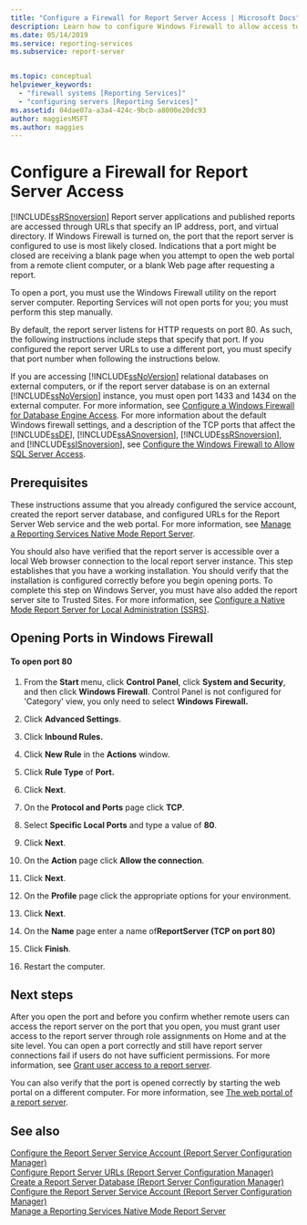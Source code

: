 ```yaml
---
title: "Configure a Firewall for Report Server Access | Microsoft Docs"
description: Learn how to configure Windows Firewall to allow access to Report Server applications and published reports that are accessed through URLs.
ms.date: 05/14/2019
ms.service: reporting-services
ms.subservice: report-server


ms.topic: conceptual
helpviewer_keywords: 
  - "firewall systems [Reporting Services]"
  - "configuring servers [Reporting Services]"
ms.assetid: 04dae07a-a3a4-424c-9bcb-a8000e20dc93
author: maggiesMSFT
ms.author: maggies
---
```

# Configure a Firewall for Report Server Access
  [!INCLUDE[ssRSnoversion](../../includes/ssrsnoversion-md.md)] Report server applications and published reports are accessed through URLs that specify an IP address, port, and virtual directory. If Windows Firewall is turned on, the port that the report server is configured to use is most likely closed. Indications that a port might be closed are receiving a blank page when you attempt to open the web portal from a remote client computer, or a blank Web page after requesting a report.  
  
 To open a port, you must use the Windows Firewall utility on the report server computer. Reporting Services will not open ports for you; you must perform this step manually.  
  
 By default, the report server listens for HTTP requests on port 80. As such, the following instructions include steps that specify that port. If you configured the report server URLs to use a different port, you must specify that port number when following the instructions below.  
  
 If you are accessing [!INCLUDE[ssNoVersion](../../includes/ssnoversion-md.md)] relational databases on external computers, or if the report server database is on an external [!INCLUDE[ssNoVersion](../../includes/ssnoversion-md.md)] instance, you must open port 1433 and 1434 on the external computer. For more information, see [Configure a Windows Firewall for Database Engine Access](../../database-engine/configure-windows/configure-a-windows-firewall-for-database-engine-access.md). For more information about the default Windows firewall settings, and a description of the TCP ports that affect the [!INCLUDE[ssDE](../../includes/ssde-md.md)], [!INCLUDE[ssASnoversion](../../includes/ssasnoversion-md.md)], [!INCLUDE[ssRSnoversion](../../includes/ssrsnoversion-md.md)], and [!INCLUDE[ssISnoversion](../../includes/ssisnoversion-md.md)], see [Configure the Windows Firewall to Allow SQL Server Access](../../sql-server/install/configure-the-windows-firewall-to-allow-sql-server-access.md).  
  
## Prerequisites  
 These instructions assume that you already configured the service account, created the report server database, and configured URLs for the Report Server Web service and the web portal. For more information, see [Manage a Reporting Services Native Mode Report Server](../../reporting-services/report-server/manage-a-reporting-services-native-mode-report-server.md).  
  
 You should also have verified that the report server is accessible over a local Web browser connection to the local report server instance. This step establishes that you have a working installation. You should verify that the installation is configured correctly before you begin opening ports. To complete this step on  Windows Server, you must have also added the report server site to Trusted Sites. For more information, see [Configure a Native Mode Report Server for Local Administration &#40;SSRS&#41;](../../reporting-services/report-server/configure-a-native-mode-report-server-for-local-administration-ssrs.md).  
  
## Opening Ports in Windows Firewall  
  
#### To open port 80  
  
1.  From the **Start** menu, click **Control Panel**, click **System and Security**, and then click **Windows Firewall**. Control Panel is not configured for 'Category' view, you only need to select **Windows Firewall.**  
  
2.  Click **Advanced Settings**.  
  
3.  Click **Inbound Rules.**  
  
4.  Click **New Rule** in the **Actions** window.  
  
5.  Click **Rule Type** of **Port.**  
  
6.  Click **Next**.  
  
7.  On the **Protocol and Ports** page click **TCP**.  
  
8.  Select **Specific Local Ports** and type a value of **80**.  
  
9. Click **Next**.  
  
10. On the **Action** page click **Allow the connection**.  
  
11. Click **Next**.  
  
12. On the **Profile** page click the appropriate options for your environment.  
  
13. Click **Next**.  
  
14. On the **Name** page enter a name of**ReportServer (TCP on port 80)**  
  
15. Click **Finish**.  
  
16. Restart the computer.  
  
## Next steps  
 After you open the port and before you confirm whether remote users can access the report server on the port that you open, you must grant user access to the report server through role assignments on Home and at the site level. You can open a port correctly and still have report server connections fail if users do not have sufficient permissions. For more information, see [Grant user access to a report server](../../reporting-services/security/grant-user-access-to-a-report-server.md).  
  
 You can also verify that the port is opened correctly by starting the web portal on a different computer. For more information, see [The web portal of a report server](../../reporting-services/web-portal-ssrs-native-mode.md).
  
## See also  
 [Configure the Report Server Service Account &#40;Report Server Configuration Manager&#41;](../../reporting-services/install-windows/configure-the-report-server-service-account-ssrs-configuration-manager.md)   
 [Configure Report Server URLs  &#40;Report Server Configuration Manager&#41;](../../reporting-services/install-windows/configure-report-server-urls-ssrs-configuration-manager.md)   
 [Create a Report Server Database  &#40;Report Server Configuration Manager&#41;](../../reporting-services/install-windows/ssrs-report-server-create-a-report-server-database.md)   
 [Configure the Report Server Service Account &#40;Report Server Configuration Manager&#41;](../../reporting-services/install-windows/configure-the-report-server-service-account-ssrs-configuration-manager.md)   
 [Manage a Reporting Services Native Mode Report Server](../../reporting-services/report-server/manage-a-reporting-services-native-mode-report-server.md)  
  
  
